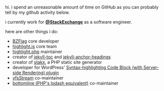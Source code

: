 hi. i spend an unreasonable amount of time on GitHub as you can probably tell by my github activity below.

i currently work for [**@StackExchange**](https://github.com/StackExchange) as a software engineer.

here are other things i do:

- [BZFlag](https://www.bzflag.org/) core developer
- [highlight.js](https://github.com/highlightjs/highlight.js) core team
- [highlight.php](https://github.com/scrivo/highlight.php) maintainer
- creator of [jekyll-toc](https://github.com/allejo/jekyll-toc) and [jekyll-anchor-headings](https://github.com/allejo/jekyll-anchor-headings)
- creator of [stakx](https://github.com/stakx-io/stakx), a PHP static site generator
- developer for WordPress' [Syntax-highlighting Code Block (with Server-side Rendering) plugin](https://github.com/westonruter/syntax-highlighting-code-block)
- [vfsStream](https://github.com/bovigo/vfsStream) co-maintainer
- [bottomline (PHP's lodash equivalent)](https://github.com/maciejczyzewski/bottomline) co-maintainer
